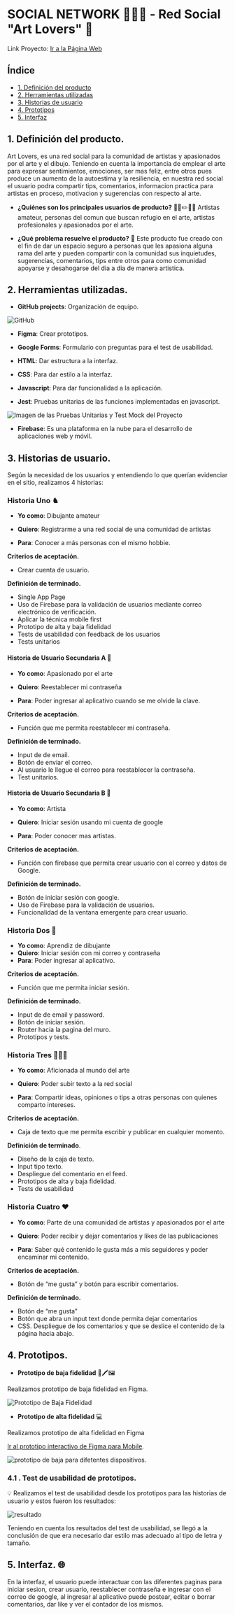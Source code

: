 # SOCIAL NETWORK 📱💜🎨 - Red Social "Art Lovers" 📲

Link Proyecto: [Ir a la Página Web](https://art-lovers-6da8d.web.app)

## Índice

* [1. Definición del producto](#1-definición-del-producto)
* [2. Herramientas utilizadas](#2-herramientas-utilizadas)
* [3. Historias de usuario](#3-historias-de-usuario)
* [4. Prototipos](#4-prototipos)
* [5. Interfaz](#5-interfaz)

## 1. Definición del producto.

Art Lovers, es una red social para la comunidad de artistas y apasionados por el arte y el dibujo. 
Teniendo en cuenta la importancia de emplear el arte para expresar sentimientos, emociones, ser mas feliz, 
entre otros pues produce un aumento de la autoestima y la resiliencia, en nuestra red social el usuario podra 
compartir tips, comentarios, informacion practica para artistas en proceso, motivacion y sugerencias con 
respecto al arte.

- **¿Quiénes son los principales usuarios de producto?** 👩‍🎨✏️👨‍🎨
Artistas amateur, personas del comun que buscan refugio en el arte, artistas profesionales y apasionados por el arte.

- **¿Qué problema resuelve el producto?** 🧩
Este producto fue creado con el fin de dar un espacio seguro a personas que les apasiona alguna rama del arte y pueden compartir con la 
comunidad sus inquietudes, sugerencias, comentarios, tips entre otros para como comunidad apoyarse y desahogarse del dia a dia de manera 
artistica.

## 2. Herramientas utilizadas.

  - **GitHub projects**: Organización de equipo.

  ![GitHub](src/img/GitHub.PNG)
  
  - **Figma**: Crear prototipos.
  
  - **Google Forms**: Formulario con preguntas para el test de 
  usabilidad.

  - **HTML**: Dar estructura a la interfaz.
  
  - **CSS**: Para dar estilo a la interfaz.
  
  - **Javascript**: Para dar funcionalidad a la aplicación.
  
  - **Jest**: Pruebas unitarias de las funciones implementadas 
  en javascript.

  ![Imagen de las Pruebas Unitarias y Test Mock del Proyecto](src/img/Mock.JPG)
  
  - **Firebase**: Es una plataforma en la nube para el desarrollo de aplicaciones web y móvil.
 
## 3. Historias de usuario.

Según la necesidad de los usuarios y entendiendo lo que  querían evidenciar en el sitio, realizamos 4 
historias:

 ### Historia Uno ♞
 
- **Yo como**: Dibujante amateur

- **Quiero**: Registrarme a una red social de una comunidad de artistas

- **Para**: Conocer a más personas con el mismo hobbie.

**Criterios de aceptación.**

- Crear cuenta de usuario.

**Definición de terminado.**

- Single App Page
- Uso de Firebase para la validación de usuarios mediante correo electrónico de verificación.
- Aplicar la técnica mobile first
- Prototipo de alta y baja fidelidad
- Tests de usabilidad con feedback de los usuarios
- Tests unitarios

#### Historia de Usuario Secundaria A 🔐

- **Yo como**: Apasionado por el arte
  
- **Quiero**: Reestablecer mi contraseña
  
- **Para**: Poder ingresar al aplicativo cuando se me olvide la clave.

**Criterios de aceptación.**
- Función que me permita reestablecer mi contraseña.

**Definición de terminado.**
- Input de de email.
- Botón de enviar el correo.
- Al usuario le llegue el correo para reestablecer la contraseña.
- Test unitarios.

#### Historia de Usuario Secundaria B 🔎

- **Yo como**: Artista

- **Quiero**: Iniciar sesión usando mi cuenta de google
  
- **Para**: Poder conocer mas artistas.

**Criterios de aceptación.**

- Función con firebase que permita crear usuario con el correo y datos de Google.

**Definición de terminado.**

- Botón de iniciar sesión con google.
- Uso de Firebase para la validación de usuarios.
- Funcionalidad de la ventana emergente para crear usuario.

 ### Historia Dos 📲
 
- **Yo como**: Aprendiz de dibujante
- **Quiero**: Iniciar sesión con mi correo y contraseña
- **Para**: Poder ingresar al aplicativo.

**Criterios de aceptación.**

- Función que me permita iniciar sesión.

**Definición de terminado.**

- Input de de email y password.
- Botón de iniciar sesión.
- Router hacia la pagina del muro.
- Prototipos y tests.

### Historia Tres 👩🏽‍💻

- **Yo como**: Aficionada al mundo del arte

- **Quiero**: Poder subir texto a la red social

- **Para**: Compartir ideas, opiniones o tips a otras personas con quienes comparto intereses.

**Criterios de aceptación.**

- Caja de texto que me permita escribir y publicar en cualquier momento.

**Definición de terminado**.

- Diseño de la caja de texto.
- Input tipo texto.
- Despliegue del comentario en el feed.
- Prototipos de alta y baja fidelidad.
- Tests de usabilidad

### Historia Cuatro ❤️

- **Yo como**: Parte de una comunidad de artistas y apasionados por el arte

- **Quiero**: Poder recibir y dejar comentarios y likes de las publicaciones

- **Para**: Saber qué contenido le gusta más a mis seguidores y poder encaminar mi contenido.

**Criterios de aceptación.**

- Botón de “me gusta” y botón para escribir comentarios.

**Definición de terminado.**

- Botón de “me gusta”
- Botón que abra un input text donde permita dejar comentarios
- CSS. Despliegue de los comentarios y que se deslice el contenido de la página hacia abajo.

## 4. Prototipos.

- **Prototipo de baja fidelidad** 📏🖍🖼

Realizamos prototipo de baja fidelidad en Figma.

![Prototipo de Baja Fidelidad](src/img/Prototipo1.png)

- **Prototipo de alta fidelidad** 💻
  
Realizamos prototipo de alta fidelidad en Figma

[Ir al prototipo interactivo de Figma para Mobile](https://www.figma.com/proto/BnTs3ddeGVDaI4mfvgS3bR/Untitled?type=design&node-id=12-39&t=GEJC0UX7oarpY3Ud-1&scaling=scale-down&page-id=0%3A1&starting-point-node-id=12%3A39&mode=design).

![prototipo de baja](src/img/Prototipo2.jpg) para difetentes dispositivos.

### 4.1 . Test de usabilidad de prototipos.
💡
Realizamos el test de usabilidad desde los prototipos para las historias de usuario y estos fueron los 
resultados:

![resultado](src/img/Test.png)

Teniendo en cuenta los resultados del test de usabilidad, se llegó a la conclusión de que era necesario dar estilo mas adecuado al tipo de letra y tamaño. 

## 5. Interfaz. 🌐

En la interfaz, el usuario puede interactuar con las diferentes paginas para iniciar sesion, crear usuario, reestablecer contraseña e ingresar con el correo de google, al ingresar al aplicativo puede postear, editar o borrar comentarios, dar like y ver el contador de los mismos. 
